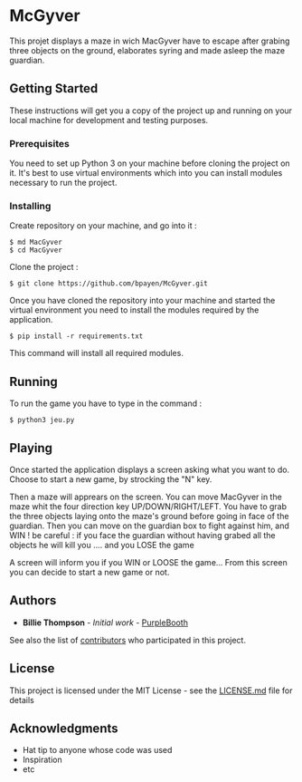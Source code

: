 # McGyver

This projet displays a maze in wich MacGyver have to escape after grabing three objects on the ground, elaborates syring and made asleep the maze guardian.

## Getting Started

These instructions will get you a copy of the project up and running on your local machine for development and testing purposes. 

### Prerequisites

You need to set up Python 3 on your machine before cloning the project on it.
It's best to use virtual environments which into you can install modules necessary to run the project.

### Installing
Create repository on your machine, and go into it :

```
$ md MacGyver
$ cd MacGyver
```

Clone the project :
```
$ git clone https://github.com/bpayen/McGyver.git
```

Once you have cloned the repository into your machine and started the virtual environment you need to install the modules required by the application.

```
$ pip install -r requirements.txt
```
 
 This command will install all required modules.

## Running

To run the game you have to type in the command :
```
$ python3 jeu.py
```

## Playing 

Once started the application displays a screen asking what you want to do.
Choose to start a new game, by strocking the "N" key.

Then a maze will apprears on the screen.
You can move MacGyver in the maze whit the four direction key UP/DOWN/RIGHT/LEFT.
You have to grab the three objects laying onto the maze's ground before going in face of the guardian.
Then you can move on the guardian box to fight against him, and WIN !
be careful : if you face the guardian without having grabed all the objects he will kill you .... and you LOSE the game

A screen will inform you if you WIN or LOOSE the game... From this screen you can decide to start a new game or not.



## Authors

* **Billie Thompson** - *Initial work* - [PurpleBooth](https://github.com/PurpleBooth)

See also the list of [contributors](https://github.com/your/project/contributors) who participated in this project.

## License

This project is licensed under the MIT License - see the [LICENSE.md](LICENSE.md) file for details

## Acknowledgments

* Hat tip to anyone whose code was used
* Inspiration
* etc
